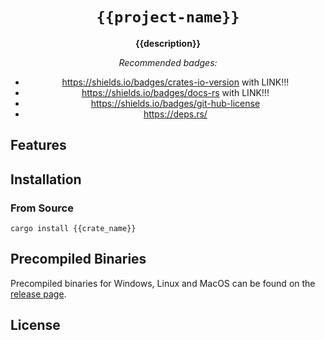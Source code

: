 <div align="center">

# `{{project-name}}`

**{{description}}**

*Recommended badges:*
* https://shields.io/badges/crates-io-version with LINK!!!
* https://shields.io/badges/docs-rs with LINK!!!
* https://shields.io/badges/git-hub-license
* https://deps.rs/

</div>

## Features

## Installation

### From Source

```
cargo install {{crate_name}}
```


## Precompiled Binaries

Precompiled binaries for Windows, Linux and MacOS can be found on the [release page]({{repo_url}}/releases).


## License
 